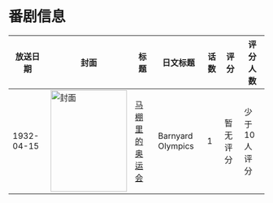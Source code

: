 # 番剧信息

|放送日期|封面|标题|日文标题|话数|评分|评分人数|
|---|---|---|---|---|---|---|
|1932-04-15|<img src="https://lain.bgm.tv/pic/cover/c/52/c1/133768_ykb3M.jpg" alt="封面" style="width:150px;height:200px;object-fit:cover;">|[马棚里的奥运会](https://bangumi.tv/subject/133768)|Barnyard Olympics|1|暂无评分|少于10人评分|
